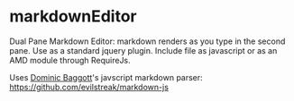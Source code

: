 markdownEditor
==============

Dual Pane Markdown Editor: markdown renders as you type in the second pane. 
Use as a standard jquery plugin. Include file as javascript or as an AMD module
through RequireJs. 

Uses [Dominic Baggott](https://github.com/evilstreak)'s javscript markdown parser:  https://github.com/evilstreak/markdown-js
